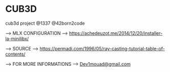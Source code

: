 # CUB3D
cub3d project @1337 @42born2code

--> MLX CONFIGURATION -->  https://achedeuzot.me/2014/12/20/installer-la-minilibx/

--> SOURCE -->  https://permadi.com/1996/05/ray-casting-tutorial-table-of-contents/

--> FOR MORE INFORMATIONS --> Dev1mouad@gmail.com
